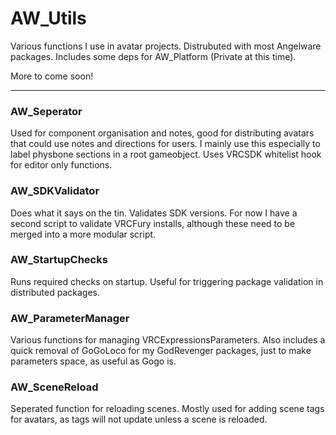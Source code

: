# AW_Utils

Various functions I use in avatar projects. Distrubuted with most Angelware packages. Includes some deps for AW_Platform (Private at this time).

More to come soon!

---

### AW_Seperator
Used for component organisation and notes, good for distributing avatars that could use notes and directions for users. I mainly use this especially to label physbone sections in a root gameobject. Uses VRCSDK whitelist hook for editor only functions.

### AW_SDKValidator
Does what it says on the tin. Validates SDK versions. For now I have a second script to validate VRCFury installs, although these need to be merged into a more modular script.

### AW_StartupChecks
Runs required checks on startup. Useful for triggering package validation in distributed packages.

### AW_ParameterManager
Various functions for managing VRCExpressionsParameters. Also includes a quick removal of GoGoLoco for my GodRevenger packages, just to make parameters space, as useful as Gogo is.

### AW_SceneReload
Seperated function for reloading scenes. Mostly used for adding scene tags for avatars, as tags will not update unless a scene is reloaded.